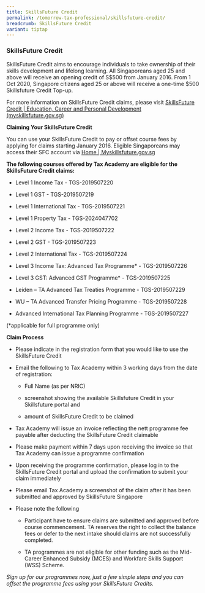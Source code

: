 ```yaml
---
title: SkillsFuture Credit
permalink: /tomorrow-tax-professional/skillsfuture-credit/
breadcrumb: SkillsFuture Credit
variant: tiptap
---
```

<h3><strong>SkillsFuture Credit</strong></h3>
<p>SkillsFuture Credit aims to encourage individuals to take ownership of
their skills development and lifelong learning. All Singaporeans aged 25
and above will receive an opening credit of S$500 from January 2016. From
1 Oct 2020, Singapore citizens aged 25 or above will receive a one-time
$500 Skillsfuture Credit Top-up.</p>
<p>For more information on SkillsFuture Credit claims, please visit <a href="https://www.myskillsfuture.gov.sg/content/portal/en/career-resources/career-resources/education-career-personal-development/SkillsFuture_Credit.html" rel="noopener noreferrer nofollow" target="_blank">SkillsFuture Credit | Education, Career and Personal Development (myskillsfuture.gov.sg)</a>
</p>
<p><strong>Claiming Your SkillsFuture Credit</strong>
<br>
</p>
<p>You can use your SkillsFuture Credit to pay or offset course fees by applying
for claims starting January 2016. Eligible Singaporeans may access their
SFC account via <a href="https://www.myskillsfuture.gov.sg/content/portal/en/index.html" rel="noopener noreferrer nofollow" target="_blank">Home | Myskillsfuture.gov.sg</a>
</p>
<p><strong>The following courses offered by Tax Academy are eligible for the SkillsFuture Credit claims:</strong>
<br>
</p>
<ul data-tight="true" class="tight">
<li>
<p>Level 1 Income Tax - TGS-2019507220</p>
</li>
<li>
<p>Level 1 GST - TGS-2019507219</p>
</li>
<li>
<p>Level 1 International Tax - TGS-2019507221</p>
</li>
<li>
<p>Level 1 Property Tax - TGS-2024047702</p>
</li>
<li>
<p>Level 2 Income Tax - TGS-2019507222</p>
</li>
<li>
<p>Level 2 GST - TGS-2019507223</p>
</li>
<li>
<p>Level 2 International Tax - TGS-2019507224</p>
</li>
<li>
<p>Level 3 Income Tax: Advanced Tax Programme* - TGS-2019507226</p>
</li>
<li>
<p>Level 3 GST: Advanced GST Programme* - TGS-2019507225</p>
</li>
<li>
<p>Leiden – TA Advanced Tax Treaties Programme - TGS-2019507229</p>
</li>
<li>
<p>WU – TA Advanced Transfer Pricing Programme - TGS-2019507228</p>
</li>
<li>
<p>Advanced International Tax Planning Programme - TGS-2019507227</p>
</li>
</ul>
<p>(*applicable for full programme only)</p>
<p><strong>Claim Process</strong>
<br>
</p>
<ul data-tight="true" class="tight">
<li>
<p>Please indicate in the registration form that you would like to use the
SkillsFuture Credit</p>
</li>
<li>
<p>Email the following to Tax Academy within 3 working days from the date
of registration:</p>
<ul data-tight="true" class="tight">
<li>
<p>Full Name (as per NRIC)</p>
</li>
<li>
<p>screenshot showing the available Skillsfuture Credit in your Skillsfuture
portal and</p>
</li>
<li>
<p>amount of SkillsFuture Credit to be claimed</p>
</li>
</ul>
</li>
<li>
<p>Tax Academy will issue an invoice reflecting the nett programme fee payable
after deducting the SkillsFuture Credit claimable</p>
</li>
<li>
<p>Please make payment within 7 days upon receiving the invoice so that Tax
Academy can issue a programme confirmation</p>
</li>
<li>
<p>Upon receiving the programme confirmation, please log in to the SkillsFuture
Credit portal and upload the confirmation to submit your claim immediately</p>
</li>
<li>
<p>Please email Tax Academy a screenshot of the claim after it has been submitted
and approved by SkillsFuture Singapore</p>
</li>
<li>
<p>Please note the following</p>
<ul data-tight="true" class="tight">
<li>
<p>Participant have to ensure claims are submitted and approved before course
commencement. TA reserves the right to collect the balance fees or defer
to the next intake should claims are not successfully completed.</p>
</li>
<li>
<p>TA programmes are not eligible for other funding such as the Mid-Career
Enhanced Subsidy (MCES) and Workfare Skills Support (WSS) Scheme.</p>
</li>
</ul>
</li>
</ul>
<p><em>Sign up for our programmes now, just a few simple steps and you can offset the programme fees using your SkillsFuture Credits.</em>
</p>